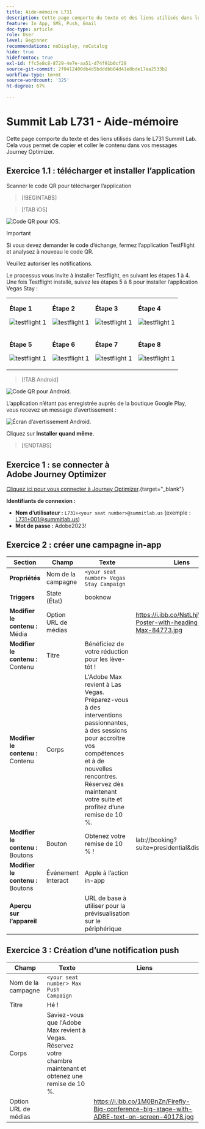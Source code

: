 ```yaml
---
title: Aide-mémoire L731
description: Cette page comporte du texte et des liens utilisés dans le L731 Summit Lab.
feature: In App, SMS, Push, Email
doc-type: article
role: User
level: Beginner
recommendations: noDisplay, noCatalog
hide: true
hidefromtoc: true
exl-id: ffc5e8c8-8729-4e7e-aa51-d74f91b0cf29
source-git-commit: 2f0412400db4d5bdddbb84d41e8bde17ea2533b2
workflow-type: tm+mt
source-wordcount: '325'
ht-degree: 67%

---
```


# Summit Lab L731 - Aide-mémoire

Cette page comporte du texte et des liens utilisés dans le L731 Summit Lab. Cela vous permet de copier et coller le contenu dans vos messages Journey Optimizer.

## Exercice 1.1 : télécharger et installer l’application

Scanner le code QR pour télécharger l’application

>[!BEGINTABS]

>[!TAB iOS]

![Code QR pour iOS.](/help/assets/lab731-ios-qr-code.png)

>[!IMPORTANT]
>
>Si vous devez demander le code d’échange, fermez l’application TestFlight et analysez à nouveau le code QR.
>
>Veuillez autoriser les notifications.
>

Le processus vous invite à installer Testflight, en suivant les étapes 1 à 4. Une fois Testflight installé, suivez les étapes 5 à 8 pour installer l’application Vegas Stay :

<table>
<tr>
</tr>
<tr>
<td>
 <div>
      <p>
      <b>Étape 1 </b>
      <p>
      <a>
        <img alt="testflight 1" src="../assets/l731-ios-install/ios-install-1.png"/>
      </a>
      </div>
  </td>
  <td>
 <div>
      <p>
      <b>Étape 2 </b>
      <p>
      <a>
        <img alt="testflight 1" src="../assets/l731-ios-install/ios-install-2.PNG"/>
      </a>
      </div>
  </td>
  <td>
 <div>
      <p>
      <b>Étape 3 </b>
      <p>
      <a>
        <img alt="testflight 1" src="../assets/l731-ios-install/ios-install-3.PNG"/>
      </a>
      </div>
  </td>
  <td>
 <div>
      <p>
      <b>Étape 4 </b>
      <p>
      <a>
        <img alt="testflight 1" src="../assets/l731-ios-install/ios-install-4.PNG"/>
      </a>
      </div>
  </td>
  </tr>
  <tr>
<td>
 <div>
      <p>
      <b>Étape 5 </b>
      <p>
      <a>
        <img alt="testflight 1" src="../assets/l731-ios-install/ios-install-5.PNG"/>
      </a>
      </div>
  </td>
  <td>
 <div>
      <p>
      <a>
      <b>Étape 6 </b>
      <p>
        <img alt="testflight 1" src="../assets/l731-ios-install/ios-install-6.PNG"/>
      </a>
      </div>
  </td>
  <td>
 <div>
      <p>
      <a>
      <b>Étape 7 </b>
      <p>
        <img alt="testflight 1" src="../assets/l731-ios-install/ios-install-7.PNG"/>
      </a>
      </div>
  </td>
  <td>
 <div>
      <p>
      <a>
      <b>Étape 8 </b>
      <p>
        <img alt="testflight 1" src="../assets/l731-ios-install/ios-install-8.PNG"/>
      </a>
      </div>
  </td>
  </tr>
</table>

>[!TAB Android]

![Code QR pour Android.](/help/assets/lab731-android-qr-code.png)

L’application n’étant pas enregistrée auprès de la boutique Google Play, vous recevez un message d’avertissement :

![Écran d’avertissement Android.](/help/assets/lab731-install-android.png)

Cliquez sur **Installer quand même**.

>[!ENDTABS]

## Exercice 1 : se connecter à Adobe Journey Optimizer

[Cliquez ici pour vous connecter à Journey Optimizer](https://experience.adobe.com/#/@techmarketingdemos/sname:summit-2023-ajo-lab/journey-optimizer/home).{target="_blank"}

**Identifiants de connexion :**

* **Nom d’utilisateur :** `L731+<your seat number>@summitlab.us` (exemple : L731+001@summitlab.us)
* **Mot de passe :** Adobe2023!


## Exercice 2 : créer une campagne in-app

| Section | Champ | Texte | Liens |
|----|----|----|----|
| **Propriétés** | Nom de la campagne | `<your seat number> Vegas Stay Campaign` |  |
| **Triggers** | State (État) | booknow |  |
| **Modifier le contenu :** Média | Option URL de médias |  | https://i.ibb.co/NstLhjW/Firefly-Poster-with-heading-Adobe-Max-84773.jpg |
| **Modifier le contenu :** Contenu | Titre | Bénéficiez de votre réduction pour les lève-tôt ! |  |
| **Modifier le contenu :** Contenu | Corps | L&#39;Adobe Max revient à Las Vegas. Préparez-vous à des interventions passionnantes, à des sessions pour accroître vos compétences et à de nouvelles rencontres. Réservez dès maintenant votre suite et profitez d’une remise de 10 %. |  |
| **Modifier le contenu :** Boutons | Bouton | Obtenez votre remise de 10 % ! | lab://booking?suite=presidential&amp;discount=10 |
| **Modifier le contenu :** Boutons | Événement Interact | Apple à l’action in-app |  |
| **Aperçu sur l’appareil** |  | URL de base à utiliser pour la prévisualisation sur le périphérique |  | **iOS :** lab:// <br>**Android**: https://lab |

## Exercice 3 : Création d’une notification push

| Champ | Texte | Liens |
|----|----|----|
| Nom de la campagne | `<your seat number> Max Push Campaign` |  |
| Titre | Hé ! |  |
| Corps | Saviez-vous que l&#39;Adobe Max revient à Vegas. Réservez votre chambre maintenant et obtenez une remise de 10 %. |  |
| Option URL de médias |  | https://i.ibb.co/1M0BnZn/Firefly-Big-conference-big-stage-with-ADBE-text-on-screen-40178.jpg |
